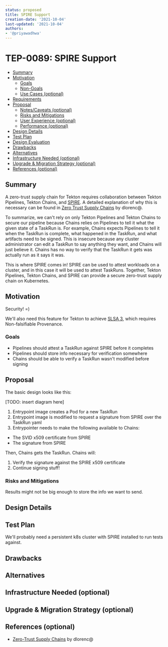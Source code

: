```yaml
---
status: proposed
title: SPIRE Support
creation-date: '2021-10-04'
last-updated: '2021-10-04'
authors:
- '@priyawadhwa'
---
```


# TEP-0089: SPIRE Support

<!--
A table of contents is helpful for quickly jumping to sections of a TEP and for
highlighting any additional information provided beyond the standard TEP
template.

Ensure the TOC is wrapped with
  <code>&lt;!-- toc --&rt;&lt;!-- /toc --&rt;</code>
tags, and then generate with `hack/update-toc.sh`.
-->

<!-- toc -->
- [Summary](#summary)
- [Motivation](#motivation)
  - [Goals](#goals)
  - [Non-Goals](#non-goals)
  - [Use Cases (optional)](#use-cases-optional)
- [Requirements](#requirements)
- [Proposal](#proposal)
  - [Notes/Caveats (optional)](#notescaveats-optional)
  - [Risks and Mitigations](#risks-and-mitigations)
  - [User Experience (optional)](#user-experience-optional)
  - [Performance (optional)](#performance-optional)
- [Design Details](#design-details)
- [Test Plan](#test-plan)
- [Design Evaluation](#design-evaluation)
- [Drawbacks](#drawbacks)
- [Alternatives](#alternatives)
- [Infrastructure Needed (optional)](#infrastructure-needed-optional)
- [Upgrade &amp; Migration Strategy (optional)](#upgrade--migration-strategy-optional)
- [References (optional)](#references-optional)
<!-- /toc -->

## Summary

A zero-trust supply chain for Tekton requires collaboration between Tekton Pipelines, Tekton Chains, and [SPIRE](https://spiffe.io/).
A detailed explanation of why this is necessary can be found in [Zero Trust Supply Chains](https://docs.google.com/document/d/1CRvANkYu0fxJjEZO4KTyyk_1uZm2Q9Nr0ibxplakODg/edit?resourcekey=0-nGnWnCni8IpiXim-WreYMg#heading=h.fyy27kd27z1r) by dlorenc@.

To summarize, we can't rely on only Tekton Pipelines and Tekton Chains to secure our pipeline because Chains relies on Pipelines to tell it what the given state of a TaskRun is.
For example, Chains expects Pipelines to tell it when the TaskRun is complete, what happened in the TaskRun, and what artifacts need to be signed.
This is insecure because any cluster administrator can edit a TaskRun to say anything they want, and Chains will just believe it.
Chains has no way to verify that the TaskRun it gets was actually run as it says it was.

This is where SPIRE comes in! 
SPIRE can be used to attest workloads on a cluster, and in this case it will be used to attest TaskRuns.
Together, Tekton Pipelines, Tekton Chains, and SPIRE can provide a secure zero-trust supply chain on Kubernetes.


## Motivation

Security! =)

We'll also need this feature for Tekton to achieve [SLSA 3](https://slsa.dev/levels), which requires Non-falsifiable Provenance.

### Goals

* Pipelines should attest a TaskRun against SPIRE before it completes
* Pipelines should store info necessary for verification somewhere
* Chains should be able to verify a TaskRun wasn't modified before signing


## Proposal
The basic design looks like this:

[TODO: insert diagram here]

1. Entrypoint image creates a Pod for a new TaskRun
1. Entrypoint image is modified to request a signature from SPIRE over the TaskRun yaml
1. Entrypointer needs to make the following available to Chains:
- The SVID x509 certificate from SPIRE
- The signature from SPIRE

Then, Chains gets the TaskRun.
Chains will:
1. Verify the signature against the SPIRE x509 certificate
1. Continue signing stuff! 


<!--
This is where we get down to the specifics of what the proposal actually is.
This should have enough detail that reviewers can understand exactly what
you're proposing, but should not include things like API designs or
implementation.  The "Design Details" section below is for the real
nitty-gritty.
-->

### Risks and Mitigations

Results might not be big enough to store the info we want to send.

## Design Details



<!--
This section should contain enough information that the specifics of your
change are understandable.  This may include API specs (though not always
required) or even code snippets.  If there's any ambiguity about HOW your
proposal will be implemented, this is the place to discuss them.

If it's helpful to include workflow diagrams or any other related images,
add them under "/teps/images/". It's upto the TEP author to choose the name
of the file, but general guidance is to include at least TEP number in the
file name, for example, "/teps/images/NNNN-workflow.jpg".
-->

## Test Plan

We'll probably need a persistent k8s cluster with SPIRE installed to run tests against.


## Drawbacks

<!--
Why should this TEP _not_ be implemented?
-->

## Alternatives

<!--
What other approaches did you consider and why did you rule them out?  These do
not need to be as detailed as the proposal, but should include enough
information to express the idea and why it was not acceptable.
-->

## Infrastructure Needed (optional)

<!--
Use this section if you need things from the project/SIG.  Examples include a
new subproject, repos requested, github details.  Listing these here allows a
SIG to get the process for these resources started right away.
-->

## Upgrade & Migration Strategy (optional)

<!--
Use this section to detail wether this feature needs an upgrade or
migration strategy. This is especially useful when we modify a
behavior or add a feature that may replace and deprecate a current one.
-->

## References (optional)

* [Zero-Trust Supply Chains](https://docs.google.com/document/d/1CRvANkYu0fxJjEZO4KTyyk_1uZm2Q9Nr0ibxplakODg/edit?resourcekey=0-nGnWnCni8IpiXim-WreYMg#heading=h.fyy27kd27z1r) by dlorenc@
